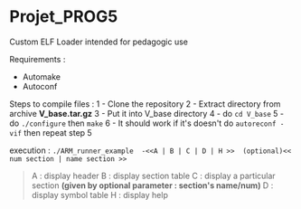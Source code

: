 # Projet_PROG5
Custom ELF Loader intended for pedagogic use

Requirements :
- Automake
- Autoconf

Steps to compile files :
1 - Clone the repository
2 - Extract directory from archive __V_base.tar.gz__
3 - Put it into V_base directory
4 - do ``cd V_base``
5 - do ``./configure`` then ``make``
6 - It should work if it's doesn't do ``autoreconf -vif`` then repeat step 5

execution : ``./ARM_runner_example  -<<A | B | C | D | H >>  (optional)<< num section | name section >>``
> A : display header
> B : display section table
> C : display a particular section __(given by optional parameter : section's name/num)__
> D : display symbol table
> H : display help

